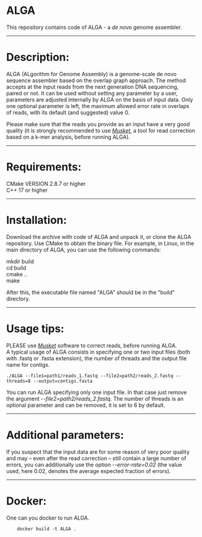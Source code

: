 # ALGA
This repository contains code of ALGA - a _de novo_ genome assembler.

---

# Description:
ALGA (ALgorithm for Genome Assembly) is a genome-scale de novo sequence assembler based on the overlap graph approach. The method accepts at the input reads from the next generation DNA sequencing, paired or not. It
can be used without setting any parameter by a user, parameters are
adjusted internally by ALGA on the basis of input data. Only one
optional parameter is left, the maximum allowed error rate in overlaps
of reads, with its default (and suggested) value 0. <br>

Please make sure that the reads you provide as an input have a very good quality (it is strongly recommended to use [_Musket_](http://musket.sourceforge.net/homepage.htm), a tool for read correction based on a k-mer analysis,
before running ALGA).

---

# Requirements:
CMake VERSION 2.8.7 or higher<br>
C++ 17 or higher


---

# Installation:
Download the archive with code of ALGA and unpack it, or clone the ALGA repository. Use
CMake to obtain the binary file. For example, in Linux, in the main directory of ALGA, you can
use the following commands:

mkdir build <br>
cd build <br>
cmake .. <br>
make

After this, the executable file named "ALGA" should be in the "build" directory.

---

# Usage tips:
PLEASE use [_Musket_](http://musket.sourceforge.net/homepage.htm) software to correct reads, before running ALGA. <br>
A typical usage of ALGA consists in specifying one or two input files (both with .fastq or .fasta extension), the number of threads and the output file name for contigs.
<br>

```
./ALGA --file1=path1/reads_1.fastq --file2=path2/reads_2.fastq --threads=8 --output=contigs.fasta
```

You can run ALGA specifying only one input file. In that case just remove the argument _\-\-file2=path2/reads_2.fastq_. The number of threads is an optional parameter and can be removed, it is set to 6 by default.

---

# Additional parameters:
If you suspect that the input data are for some reason of very poor quality and may – even after the read correction – still contain a large number of errors, you can additionally use the option _\-\-error-rate=0.02_ (the value used, here 0.02, denotes the average expected fraction of errors).

---

# Docker:
One can you docker to run ALGA.

```
	docker build -t ALGA . 
```
